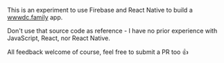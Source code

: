 This is an experiment to use Firebase and React Native to build a [wwwdc.family](https://wwwdc.family) app. 

Don't use that source code as reference - I have no prior experience with JavaScript, React, nor React Native. 

All feedback welcome of course, feel free to submit a PR too 👍


